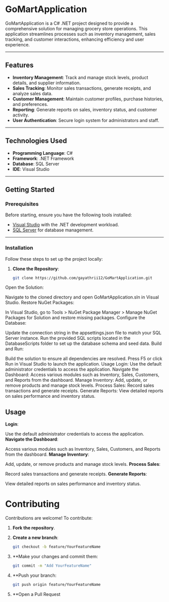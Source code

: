 # GoMartApplication

GoMartApplication is a C# .NET project designed to provide a comprehensive solution for managing grocery store operations. This application streamlines processes such as inventory management, sales tracking, and customer interactions, enhancing efficiency and user experience.

---

## Features

- **Inventory Management**: Track and manage stock levels, product details, and supplier information.
- **Sales Tracking**: Monitor sales transactions, generate receipts, and analyze sales data.
- **Customer Management**: Maintain customer profiles, purchase histories, and preferences.
- **Reporting**: Generate reports on sales, inventory status, and customer activity.
- **User Authentication**: Secure login system for administrators and staff.

---

## Technologies Used

- **Programming Language**: C#
- **Framework**: .NET Framework
- **Database**: SQL Server
- **IDE**: Visual Studio

---

## Getting Started

### Prerequisites

Before starting, ensure you have the following tools installed:

- [Visual Studio](https://visualstudio.microsoft.com/) with the .NET development workload.
- [SQL Server](https://www.microsoft.com/en-us/sql-server) for database management.

---

### Installation

Follow these steps to set up the project locally:

1. **Clone the Repository**:
   ```bash
   git clone https://github.com/gayathrii12/GoMartApplication.git
Open the Solution:

Navigate to the cloned directory and open GoMartApplication.sln in Visual Studio.
Restore NuGet Packages:

In Visual Studio, go to Tools > NuGet Package Manager > Manage NuGet Packages for Solution and restore missing packages.
Configure the Database:

Update the connection string in the appsettings.json file to match your SQL Server instance.
Run the provided SQL scripts located in the DatabaseScripts folder to set up the database schema and seed data.
Build and Run:

Build the solution to ensure all dependencies are resolved.
Press F5 or click Run in Visual Studio to launch the application.
Usage
Login:
Use the default administrator credentials to access the application.
Navigate the Dashboard:
Access various modules such as Inventory, Sales, Customers, and Reports from the dashboard.
Manage Inventory:
Add, update, or remove products and manage stock levels.
Process Sales:
Record sales transactions and generate receipts.
Generate Reports:
View detailed reports on sales performance and inventory status.


## Usage
**Login**:

Use the default administrator credentials to access the application.
**Navigate the Dashboard**:

Access various modules such as Inventory, Sales, Customers, and Reports from the dashboard.
**Manage Inventory**:

Add, update, or remove products and manage stock levels.
**Process Sales**:

Record sales transactions and generate receipts.
**Generate Reports**:

View detailed reports on sales performance and inventory status.
# Contributing

Contributions are welcome! To contribute:

1. **Fork the repository**.

2. **Create a new branch**:
   ```bash
   git checkout -b feature/YourFeatureName
3. **Make your changes and commit them:
   ```bash
   git commit -m "Add YourFeatureName"
4. **Push your branch:
   ```bash
   git push origin feature/YourFeatureName
5. **Open a Pull Request
